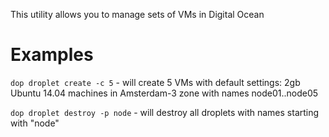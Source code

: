 This utility allows you to manage sets of VMs in Digital Ocean

# Examples

`dop droplet create -c 5` - will create 5 VMs with default settings: 2gb Ubuntu 14.04 machines in Amsterdam-3 zone with names node01..node05

`dop droplet destroy -p node` - will destroy all droplets with names starting with "node"
